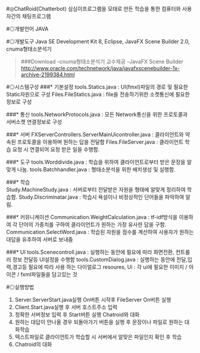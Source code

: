 #◎ChatRoid(Chatterbot)
  심심이프로그램을 모태로 만든 학습을 통한 컴퓨터와 사용자간의 채팅프로그램
  
#◎개발언어
  JAVA
  
#◎개발도구
  Java SE Development Kit 8, Eclipse, JavaFX Scene Builder 2.0, cnuma형태소분석기
  >###Download
    -cnuma형태소분석기
      교수제공
    -JavaFX Scene Builder
      http://www.oracle.com/technetwork/java/javafxscenebuilder-1x-archive-2199384.html

#◎시스템구성
###* 기본설정
     tools.Statics.java : UI(fmxl)파일의 경로 및 필요한 Static자원으로 구성
     Files.FileStatics.java : file을 전송하기위한 소켓통신에 필요한 정보로 구성

###* 통신
     tools.NetworkProtocols.java : 모든 Network통신을 위한 프로토콜과 서버소켓 연결정보로 구성 

###* 서버
    FXServerControllers.ServerMainUicontroller.java : 클라이언트와 약속된 프로토콜을 이용하며 원하는 답을 전달함
    Files.FileServer.java : 클라이언트 학습 요청 시 연결되어 요청 받은 일을 수행함.

###* 도구 
    tools.Worddivide.java : 학습을 위하여 클라이언트로부터 받은 문장을 알맞게 나눔.
    tools.Batchhandler.java : 형태소분석을 위한 배치생성 및 실행함.

###* 학습   
    Study.MachineStudy.java : 서버로부터 전달받은 자원을 형태에 알맞게 정리하여 학습함.
    Study.Discriminatar.java : 학습시 욕설이나 비정상적인 단어들을 파악하여 알림.
  
###* 커뮤니케이션
    Communication.WeightCalculation.java : tf-idf방식을 이용하여 각 단어의 가중치를 구하여 클라이언트가 원하는 가장 유사한 답을 구함.
    Communication.SelectWord.java : 학습된 자원을 점수를 계산하여 사용자가 원하는 대답을 유추하여 서버로 보내줌

###* UI
    tools.Scenecontroll.java : 실행하는 동안에 필요에 따라 화면전환, 컨트롤러 정보 전달등 UI설정을 수행함
    tools.CustomDialog.java : 실행하는 동안에 전달,입력,경고등 필요에 따라 사용 하는 다이얼로그
    resoures, Ui : 각 ui에 필요한 이미지 / 아이콘 / fxml파일들을 담고있는 것

#◎실행방법
   1. Server.ServerStart.java실행 On버튼 시작후 FileServer On버튼 실행
   2. Client.Start.java실행 후 서버 호스트주소 입력
   3. 정확한 서버정보 입력 후 Start버튼 실행 Chatroid와 대화
   4. 원하는 대답이 안나올 경우 되돌아가기 버튼을 실행 후 문장이나 파일로 원하는 대화학습
   5. 텍스트파일로 클라이언트가 학습할 시 서버에서 알맞은 파일인지 확인 후 학습
   5. Chatroid의 대화
